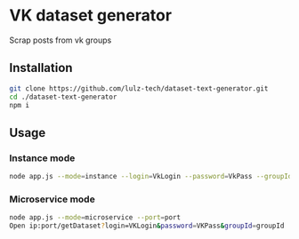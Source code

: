 # VK dataset generator

Scrap posts from vk groups

## Installation

```bash
git clone https://github.com/lulz-tech/dataset-text-generator.git
cd ./dataset-text-generator
npm i
```

## Usage
### Instance mode
```bash
node app.js --mode=instance --login=VkLogin --password=VkPass --groupId=-VkGroupId --out=OutputFileName
```
### Microservice mode
```bash
node app.js --mode=miсroservice --port=port
Open ip:port/getDataset?login=VKLogin&password=VKPass&groupId=groupId
```
